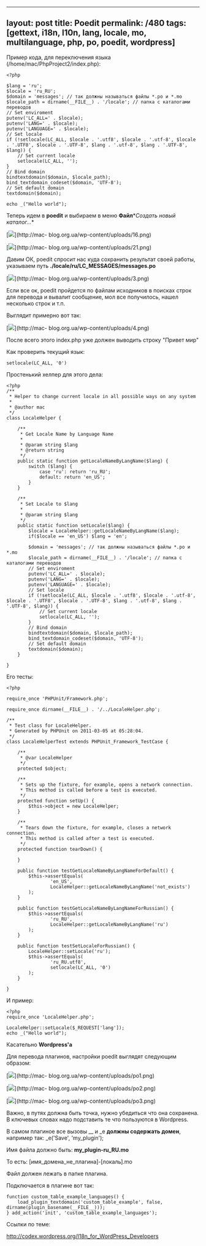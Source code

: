 ---
layout: post
title: Poedit
permalink: /480
tags: [gettext, i18n, l10n, lang, locale, mo, multilanguage, php, po, poedit, wordpress]
----

Пример кода, для переключения языка (/home/mac/PhpProject2/index.php):

    
    <?php
    
    $lang = 'ru';
    $locale = 'ru_RU';
    $domain = 'messages'; // так должны называться файлы *.po и *.mo
    $locale_path = dirname(__FILE__) . '/locale'; // папка с каталогами переводов
    // Set enviroment
    putenv('LC_ALL=' . $locale);
    putenv('LANG=' . $locale);
    putenv('LANGUAGE=' . $locale);
    // Set locale
    if (!setlocale(LC_ALL, $locale . '.utf8', $locale . '.utf-8', $locale . '.UTF8', $locale . '.UTF-8', $lang . '.utf-8', $lang . '.UTF-8', $lang)) {
        // Set current locale
        setlocale(LC_ALL, '');
    }
    // Bind domain
    bindtextdomain($domain, $locale_path);
    bind_textdomain_codeset($domain, 'UTF-8');
    // Set default domain
    textdomain($domain);
    
    echo _("Hello world");


Теперь идем в **poedit** и выбираем в меню **Файл**\**Создать новый
каталог...**


[![](http://mac-blog.org.ua/wp-content/uploads/16-300x251.png)](http://mac-
blog.org.ua/wp-content/uploads/16.png)


[![](http://mac-blog.org.ua/wp-content/uploads/21-300x250.png)](http://mac-
blog.org.ua/wp-content/uploads/21.png)


Давим ОК, poedit спросит нас куда сохранить результат своей работы, указываем
путь **./locale/ru/LC_MESSAGES/messages.po**


[![](http://mac-blog.org.ua/wp-content/uploads/3-300x234.png)](http://mac-
blog.org.ua/wp-content/uploads/3.png)


Если все ок, poedit пройдется по файлам исходников в поисках строк для
перевода и вывалит сообщение, мол все получилось, нашел несколько строк и т.п.


Выглядит примерно вот так:


[![](http://mac-blog.org.ua/wp-content/uploads/4-300x264.png)](http://mac-
blog.org.ua/wp-content/uploads/4.png)


После всего этого index.php уже должен выводить строку "Привет мир"


Как проверить текущий язык:

    
    setlocale(LC_ALL, '0')


Простенький хелпер для этого дела:

    
    <?php
    /**
     * Helper to change current locale in all possible ways on any system
     *
     * @author mac
     */
    class LocaleHelper {
    
        /**
         * Get Locale Name by Language Name
         *
         * @param string $lang
         * @return string
         */
        public static function getLocaleNameByLangName($lang) {
            switch ($lang) {
                case 'ru': return 'ru_RU';
                default: return 'en_US';
            }
        }
    
        /**
         * Set Locale to $lang
         *
         * @param string $lang
         */
        public static function setLocale($lang) {
            $locale = LocaleHelper::getLocaleNameByLangName($lang);
            if($locale == 'en_US') $lang = 'en';
    
            $domain = 'messages'; // так должны называться файлы *.po и *.mo
            $locale_path = dirname(__FILE__) . '/locale'; // папка с каталогами переводов
            // Set enviroment
            putenv('LC_ALL=' . $locale);
            putenv('LANG=' . $locale);
            putenv('LANGUAGE=' . $locale);
            // Set locale
            if (!setlocale(LC_ALL, $locale . '.utf8', $locale . '.utf-8', $locale . '.UTF8', $locale . '.UTF-8', $lang . '.utf-8', $lang . '.UTF-8', $lang)) {
                // Set current locale
                setlocale(LC_ALL, '');
            }
            // Bind domain
            bindtextdomain($domain, $locale_path);
            bind_textdomain_codeset($domain, 'UTF-8');
            // Set default domain
            textdomain($domain);
        }
    
    }


Его тесты:

    
    <?php
    
    require_once 'PHPUnit/Framework.php';
    
    require_once dirname(__FILE__) . '/../LocaleHelper.php';
    
    /**
     * Test class for LocaleHelper.
     * Generated by PHPUnit on 2011-03-05 at 05:28:04.
     */
    class LocaleHelperTest extends PHPUnit_Framework_TestCase {
    
        /**
         * @var LocaleHelper
         */
        protected $object;
    
        /**
         * Sets up the fixture, for example, opens a network connection.
         * This method is called before a test is executed.
         */
        protected function setUp() {
            $this->object = new LocaleHelper;
        }
    
        /**
         * Tears down the fixture, for example, closes a network connection.
         * This method is called after a test is executed.
         */
        protected function tearDown() {
    
        }
    
        public function testGetLocaleNameByLangNameForDefault() {
            $this->assertEquals(
                    'en_US',
                    LocaleHelper::getLocaleNameByLangName('not_exists')
            );
        }
    
        public function testGetLocaleNameByLangNameForRussian() {
            $this->assertEquals(
                    'ru_RU',
                    LocaleHelper::getLocaleNameByLangName('ru')
            );
        }
    
        public function testSetLocaleForRussian() {
            LocaleHelper::setLocale('ru');
            $this->assertEquals(
                    'ru_RU.utf8',
                    setlocale(LC_ALL, '0')
            );
        }
    
    }


И пример:

    
    <?php
    require_once 'LocaleHelper.php';
    
    LocaleHelper::setLocale($_REQUEST['lang']);
    echo _("Hello world");


Касательно **Wordpress'а**


Для перевода плагинов, настройки poedit выглядят следующим образом:


[![](http://mac-blog.org.ua/wp-content/uploads/po1-300x250.png)](http://mac-
blog.org.ua/wp-content/uploads/po1.png)


[![](http://mac-blog.org.ua/wp-content/uploads/po2-300x250.png)](http://mac-
blog.org.ua/wp-content/uploads/po2.png)


[![](http://mac-blog.org.ua/wp-content/uploads/po3-300x249.png)](http://mac-
blog.org.ua/wp-content/uploads/po3.png)


Важно, в путях должна быть точка, нужно убедиться что она сохранена. В
ключевых словах надо подставить те что пользуются в Wordpress.


В самом плагиное все вызовы __ и _e **должны содержать домен**, например так:
_e('Save', 'my_plugin');


Имя файла должно быть: **my_plugin-ru_RU.mo**


То есть: [имя_домена_не_плагина]-[локаль].mo


Файл должен лежать в папке плагина.


Подключается в плагине вот так:

    
    function custom_table_example_languages() {
        load_plugin_textdomain('custom_table_example', false, dirname(plugin_basename(__FILE__)));
    } add_action('init', 'custom_table_example_languages');


Ссылки по теме:


http://codex.wordpress.org/I18n_for_WordPress_Developers


